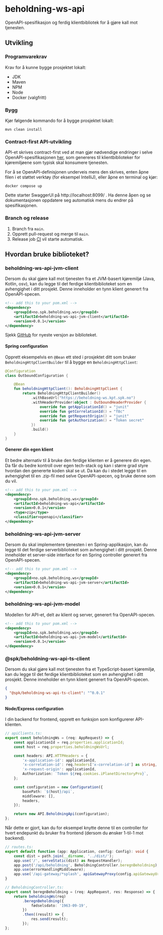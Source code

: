 # beholdning-ws-api

OpenAPI-spesifikasjon og ferdig klientbibliotek for å gjøre kall mot tjenesten.

## Utvikling

### Programvarekrav

Krav for å kunne bygge prosjektet lokalt:

* JDK
* Maven
* NPM
* Node
* Docker (valgfritt)

### Bygg

Kjør følgende kommando for å bygge prosjektet lokalt:

```shell
mvn clean install
```

### Contract-first API-utvikling

API-et skrives contract-first ved at man gjør nødvendige endringer i selve
OpenAPI-spesifikasjonen [her](api/openapi/openapi.yaml), som genereres til
klientbiblioteker for kjøremiljøene som typisk skal konsumere tjenesten.

For å se OpenAPI-definisjonen underveis mens den skrives, enten åpne filen i et
støttet verktøy (for eksempel IntelliJ), eller åpne en terminal og kjør:

```shell
docker compose up
```

Dette starter SwaggerUI på http://localhost:8099/ . Ha denne åpen og se
dokumentasjonen oppdatere seg automatisk mens du endrer på spesifikasjonen.

### Branch og release

1. Branch fra `main`.
2. Opprett pull-request og merge til `main`.
3. Release job [CI](http://jenkins.spk.no/job/PU_RET/job/CI/) vil starte automatisk.

## Hvordan bruke biblioteket?

### beholdning-ws-api-jvm-client

Dersom du skal gjøre kall mot tjenesten fra et JVM-basert kjøremiljø (Java,
Kotlin, osv), kan du legge til det ferdige klientbiblioteket som en avhengighet
i ditt prosjekt. Denne inneholder en tynn klient generert fra OpenAPI-specen.

```xml
<!-- add this to your pom.xml -->
<dependency>
    <groupId>no.spk.beholdning.ws</groupId>
    <artifactId>beholdning-ws-api-jvm-client</artifactId>
    <version>0.0.1</version>
</dependency>
```

Sjekk [GitHub](https://github.com/statens-pensjonskasse/beholdning-ws-api/releases)
for nyeste versjon av biblioteket.

#### Spring configuration

Opprett eksempelvis en `@Bean` ett sted i prosjektet ditt som bruker
`BeholdningHttpClientBuilder` til å bygge en `BeholdningHttpClient`:

```kotlin
@Configuration
class OutboundConfiguration {

    @Bean
    fun beholdningHttpClient(): BeholdningHttpClient {
        return BeholdningHttpClientBuilder()
            .withBaseUrl("https://beholdning-ws.kpt.spk.no")
            .withHeaderProvider(object : OutboundHeaderProvider {
                override fun getApplicationId() = "junit"
                override fun getCorrelationId() = "f8c"
                override fun getRequestOrigin() = "junit"
                override fun getAuthorization() = "Token secret"
            })
            .build()
    }
}
```

#### Generer din egen klient

Et bedre alternativ til å bruke den ferdige klienten er å generere din egen. Da
får du bedre kontroll over egen tech-stack og kan i større grad styre hvordan
den genererte koden skal se ut. Da kan du i stedet legge til en avhengighet til
en .zip-fil med selve OpenAPI-specen, og bruke denne som du vil.

```xml
<!-- add this to your pom.xml -->
<dependency>
    <groupId>no.spk.beholdning.ws</groupId>
    <artifactId>beholdning-ws-api</artifactId>
    <version>0.0.1</version>
    <type>zip</type>
    <classifier>openapi</classifier>
</dependency>
```

### beholdning-ws-api-jvm-server

Dersom du skal implementere tjenesten i en Spring-applikasjon, kan du legge til
det ferdige serverbiblioteket som avhengighet i ditt prosjekt. Denne inneholder
et server-side interface for en Spring controller generert fra OpenAPI-specen.

```xml
<!-- add this to your pom.xml -->
<dependency>
    <groupId>no.spk.beholdning.ws</groupId>
    <artifactId>beholdning-ws-api-jvm-server</artifactId>
    <version>0.0.1</version>
</dependency>
```

### beholdning-ws-api-jvm-model

Modellen for API-et, delt av klient og server, generert fra OpenAPI-specen.

```xml
<!-- add this to your pom.xml -->
<dependency>
    <groupId>no.spk.beholdning.ws</groupId>
    <artifactId>beholdning-ws-api-jvm-model</artifactId>
    <version>0.0.1</version>
</dependency>
```

### @spk/beholdning-ws-api-ts-client

Dersom du skal gjøre kall mot tjenesten fra et TypeScript-basert kjøremiljø,
kan du legge til det ferdige klientbiblioteket som en avhengighet i ditt
prosjekt. Denne inneholder en tynn klient generert fra OpenAPI-specen.

```json
{
  "@spk/beholdning-ws-api-ts-client": "^0.0.1"
}
```

#### Node/Express configuration

I din backend for frontend, opprett en funksjon som konfigurerer API-klienten.

```typescript
// apiClients.ts:
export const beholdningWs = (req: AppRequest) => {
    const applicationId = req.properties.applicationId;
    const host = req.properties.beholdningWsUrl;

    const headers: API.HTTPHeaders = {
        'x-application-id': applicationId,
        'x-correlation-id': req.headers['x-correlation-id'] as string,
        'x-request-origin': applicationId,
        Authorization: `Token ${req.cookies.iPlanetDirectoryPro}`,
    };

    const configuration = new Configuration({
        basePath: `${host}/api`,
        middleware: [],
        headers,
    });

    return new API.BeholdningApi(configuration);
};
```

Når dette er gjort, kan du for eksempel knytte denne til en controller for hvert
endepunkt du bruker fra frontend (dersom du ønsker 1-til-1 mot backend).

```typescript
// routes.ts:
export default function (app: Application, config: Config): void {
    const dist = path.join(__dirname, '../dist/');
    app.use('/', serveStatic(dist) as RequestHandler);
    app.post('/api/beholdning', BeholdningController.beregnBeholdning);
    app.use(errorHandlingMiddleware);
    app.use('/api-gateway/*splash', apiGatewayProxy(config.apiGatewayUrl));
}

// BeholdningController.ts:
export const beregnBeholdning = (req: AppRequest, res: Response) => {
    return beholdningWs(req)
        .beregnBeholdning({
            fødselsdato: '1963-09-19',
        })
        .then((result) => {
            res.send(result);
        });
};
```
